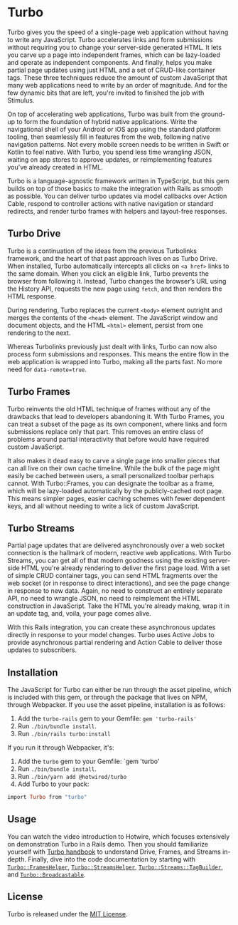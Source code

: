 # Turbo

Turbo gives you the speed of a single-page web application without having to write any JavaScript. Turbo accelerates links and form submissions without requiring you to change your server-side generated HTML. It lets you carve up a page into independent frames, which can be lazy-loaded and operate as independent components. And finally, helps you make partial page updates using just HTML and a set of CRUD-like container tags. These three techniques reduce the amount of custom JavaScript that many web applications need to write by an order of magnitude. And for the few dynamic bits that are left, you're invited to finished the job with Stimulus.

On top of accelerating web applications, Turbo was built from the ground-up to form the foundation of hybrid native applications. Write the navigational shell of your Android or iOS app using the standard platform tooling, then seamlessly fill in features from the web, following native navigation patterns. Not every mobile screen needs to be written in Swift or Kotlin to feel native. With Turbo, you spend less time wrangling JSON, waiting on app stores to approve updates, or reimplementing features you've already created in HTML.

Turbo is a language-agnostic framework written in TypeScript, but this gem builds on top of those basics to make the integration with Rails as smooth as possible. You can deliver turbo updates via model callbacks over Action Cable, respond to controller actions with native navigation or standard redirects, and render turbo frames with helpers and layout-free responses.


## Turbo Drive

Turbo is a continuation of the ideas from the previous Turbolinks framework, and the heart of that past approach lives on as Turbo Drive. When installed, Turbo automatically intercepts all clicks on `<a href>` links to the same domain. When you click an eligible link, Turbo prevents the browser from following it. Instead, Turbo changes the browser’s URL using the History API, requests the new page using `fetch`, and then renders the HTML response.

During rendering, Turbo replaces the current `<body>` element outright and merges the contents of the `<head>` element. The JavaScript window and document objects, and the HTML `<html>` element, persist from one rendering to the next.

Whereas Turbolinks previously just dealt with links, Turbo can now also process form submissions and responses. This means the entire flow in the web application is wrapped into Turbo, making all the parts fast. No more need for `data-remote=true`.


## Turbo Frames

Turbo reinvents the old HTML technique of frames without any of the drawbacks that lead to developers abandoning it. With Turbo Frames, you can treat a subset of the page as its own component, where links and form submissions replace only that part. This removes an entire class of problems around partial interactivity that before would have required custom JavaScript.

It also makes it dead easy to carve a single page into smaller pieces that can all live on their own cache timeline. While the bulk of the page might easily be cached between users, a small personalized toolbar perhaps cannot. With Turbo::Frames, you can designate the toolbar as a frame, which will be lazy-loaded automatically by the publicly-cached root page. This means simpler pages, easier caching schemes with fewer dependent keys, and all without needing to write a lick of custom JavaScript.


## Turbo Streams

Partial page updates that are delivered asynchronously over a web socket connection is the hallmark of modern, reactive web applications. With Turbo Streams, you can get all of that modern goodness using the existing server-side HTML you're already rendering to deliver the first page load. With a set of simple CRUD container tags, you can send HTML fragments over the web socket (or in response to direct interactions), and see the page change in response to new data. Again, no need to construct an entirely separate API, no need to wrangle JSON, no need to reimplement the HTML construction in JavaScript. Take the HTML you're already making, wrap it in an update tag, and, voila, your page comes alive.

With this Rails integration, you can create these asynchronous updates directly in response to your model changes. Turbo uses Active Jobs to provide asynchronous partial rendering and Action Cable to deliver those updates to subscribers.


## Installation

The JavaScript for Turbo can either be run through the asset pipeline, which is included with this gem, or through the package that lives on NPM, through Webpacker. If you use the asset pipeline, installation is as follows:

1. Add the `turbo-rails` gem to your Gemfile: `gem 'turbo-rails'`
2. Run `./bin/bundle install`.
3. Run `./bin/rails turbo:install`

If you run it through Webpacker, it's:

1. Add the `turbo` gem to your Gemfile: `gem 'turbo'
2. Run `./bin/bundle install`.
3. Run `./bin/yarn add @hotwired/turbo`
4. Add Turbo to your pack:

```ruby
import Turbo from "turbo"
```


## Usage

You can watch the video introduction to Hotwire, which focuses extensively on demonstration Turbo in a Rails demo. Then you should familiarize yourself with [Turbo handbook](https://turbo.hotwire.dev/handbook/introduction) to understand Drive, Frames, and Streams in-depth. Finally, dive into the code documentation by starting with [`Turbo::FramesHelper`](https://github.com/hotwired/turbo-rails/blob/main/app/helpers/turbo/frames_helper.rb), [`Turbo::StreamsHelper`](https://github.com/hotwired/turbo-rails/blob/main/app/helpers/turbo/streams_helper.rb), [`Turbo::Streams::TagBuilder`](https://github.com/hotwired/turbo-rails/blob/main/app/models/turbo/streams/tag_builder.rb), and [`Turbo::Broadcastable`](https://github.com/hotwired/turbo-rails/blob/main/app/models/concerns/turbo/broadcastable.rb).


## License

Turbo is released under the [MIT License](https://opensource.org/licenses/MIT).
